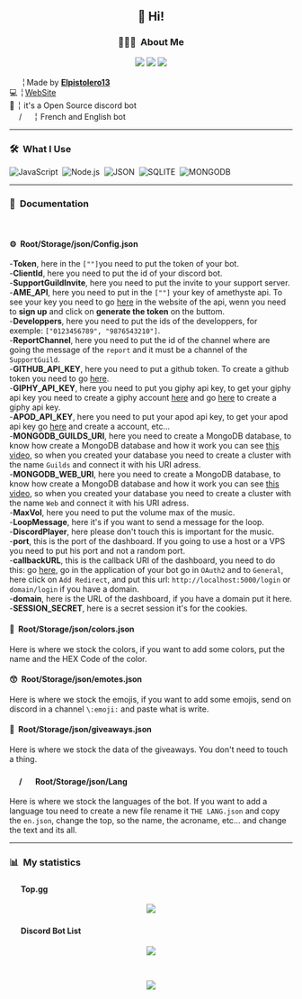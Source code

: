 <h2 align="center">👋 Hi!</h2>
<h3 align="center"> 👨🏻‍💻 &nbsp;About Me</h3>
<p align="center">
<a href="https://discord.gg/R39FrwyZ7w"><img src="https://img.shields.io/badge/discord-join-5865F2?style=for-the-badge&logo=discord&logoColor=white"></a>
  <img src="https://img.shields.io/github/stars/Elpistolero131/UtilityBot.svg?style=for-the-badge"/> 
<img src="https://img.shields.io/github/forks/Elpistolero131/UtilityBot.svg?style=for-the-badge"/></p>

 <img src="https://i.imgur.com/ib1GKuj.png" height="17em"> ╎ Made by **[Elpistolero13](https://github.com/Elpistolero131)**<br>
 💻 ╎ [WebSite](https://utilitybot.me)<br>
 📌 ╎ it's a Open Source discord bot<br>
 <img src="https://freesvg.org/img/frenchflagframed.png" height="17em"/>/<img src="https://freesvg.org/img/Flag_of_the_United_States.png" height="17em"/> ╎ French and English bot
  
-------

<h3> 🛠 &nbsp;What I Use </h3>

![JavaScript](https://img.shields.io/badge/-JavaScript-05122A?style=flat&logo=javascript)&nbsp;
![Node.js](https://img.shields.io/badge/-Node.js-05122A?style=flat&logo=node.js)&nbsp;
![JSON](https://img.shields.io/badge/-JSON-05122A?style=flat&logo=json)&nbsp;
![SQLITE](https://img.shields.io/badge/-SQLITE-05122A?style=flat&logo=sqlite)&nbsp;
![MONGODB](https://img.shields.io/badge/-MONGODB-05122A?style=flat&logo=mongodb)&nbsp;

----

<h3> 📑 &nbsp;Documentation </h3>
  <br>
  <h4> ⚙️ &nbsp;Root/Storage/json/Config.json </h4>
  
   -**Token**, here in the `[""]`you need to put the token of your bot.<br>
   -**ClientId**, here you need to put the id of your discord bot.<br>
   -**SupportGuildInvite**, here you need to put the invite to your support server.<br>
   -**AME_API**, here you need to put in the `[""]` your key of amethyste api. To see your key you need to go [here](https://api.amethyste.moe/) in the website of the api, wenn you need to **sign up** and click on **generate the token** on the buttom.<br>
   -**Developpers**, here you need to put the ids of the developpers, for exemple: `["0123456789", "9876543210"]`.<br>
   -**ReportChannel**, here you need to put the id of the channel where are going the message of the `report` and it must be a channel of the `SupportGuild`.<br>
   -**GITHUB_API_KEY**, here you need to put a github token. To create a github token you need to go [here](https://github.com/settings/tokens).<br>
   -**GIPHY_API_KEY**, here you need to put you giphy api key, to get your giphy api key you need to create a giphy account [here](https://giphy.com/login) and go [here](https://developers.giphy.com/dashboard/) to create a giphy api key.<br>
   -**APOD_API_KEY**, here you need to put your apod api key, to get your apod api key go [here](https://api.nasa.gov/) and create a account, etc...<br>
   -**MONGODB_GUILDS_URI**, here you need to create a MongoDB database, to know how create a MongoDB database and how it work you can see [this video](https://youtu.be/a3Gz_7KEJkQ), so when you created your database you need to create a cluster with the name `Guilds` and connect it with his URI adress.<br>
   -**MONGODB_WEB_URI**, here you need to create a MongoDB database, to know how create a MongoDB database and how it work you can see [this video](https://youtu.be/a3Gz_7KEJkQ), so when you created your database you need to create a cluster with the name `Web` and connect it with his URI adress.<br>
   -**MaxVol**, here you need to put the volume max of the music.<br>
   -**LoopMessage**, here it's if you want to send a message for the loop.<br>
   -**DiscordPlayer**, here please don't touch this is important for the music.<br>
   -**port**, this is the port of the dashboard. If you going to use a host or a VPS you need to put his port and not a random port.<br>
   -**callbackURL**, this is the callback URI of the dashboard, you need to do this: go [here](https://discord.com/developers/applications), go in the application of your bot go in `OAuth2` and to `General`, here click on `Add Redirect`, and put this url: `http://localhost:5000/login` or `domain/login` if you have a domain.<br>
   -**domain**, here is the URL of the dashboard, if you have a domain put it here.<br>
   -**SESSION_SECRET**, here is a secret session it's for the cookies.
  
  <h4> 🎨 &nbsp;Root/Storage/json/colors.json </h4>
  
  Here is where we stock the colors, if you want to add some colors, put the name and the HEX Code of the color.
  
  <h4> 😙 &nbsp;Root/Storage/json/emotes.json </h4>
  
  Here is where we stock the emojis, if you want to add some emojis, send on discord in a channel `\:emoji:` and paste what is write.
  
  <h4> 🎉 &nbsp;Root/Storage/json/giveaways.json </h4>
  
  Here is where we stock the data of the giveaways. You don't need to touch a thing.
  
  <h4> <img src="https://freesvg.org/img/frenchflagframed.png" height="17em"/>/<img src="https://freesvg.org/img/Flag_of_the_United_States.png" height="17em"/> &nbsp;Root/Storage/json/Lang </h4>
  
  Here is where we stock the languages of the bot. If you want to add a language tou need to create a new file rename it `THE LANG.json` and copy the `en.json`, change the top, so the name, the acroname, etc... and change the text and its all.
  
  --------------

<h3> 📊 &nbsp;My statistics </h3>
<h4> <img src="https://top.gg/favicon.png" height="17em"/> Top.gg </h3>
<p align="center">
<a href="https://top.gg/bot/739863718547947652">
  <img src="https://top.gg/api/widget/739863718547947652.svg">
</a>
  </p>

<h4> <img src="https://discordbotlist.com/icon.png" height="17em"/> Discord Bot List </h4>
<p align="center">
<a href="https://discordbotlist.com/bots/739863718547947652">
  <img src="https://discordbotlist.com/api/v1/bots/739863718547947652/widget">
</a>
  </p>
<br>
<p align="center">
  <img src="https://img.shields.io/badge/version-2.4.0-05122A?style=for-the-badge">
</p>
